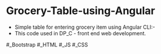 # Grocery-Table-using-Angular

* Simple table for entering grocery item using Angular CLI:-
* This code used in DP_C - front end web development.

#_Bootstrap
#_HTML
#_JS
#_CSS
